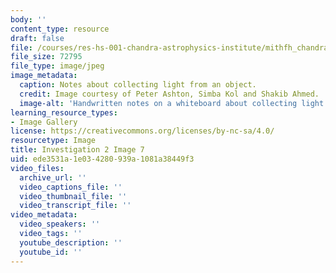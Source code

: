 ```yaml
---
body: ''
content_type: resource
draft: false
file: /courses/res-hs-001-chandra-astrophysics-institute/mithfh_chandra_inv2_7.jpg
file_size: 72795
file_type: image/jpeg
image_metadata:
  caption: Notes about collecting light from an object.
  credit: Image courtesy of Peter Ashton, Simba Kol and Shakib Ahmed.
  image-alt: 'Handwritten notes on a whiteboard about collecting light from an object. '
learning_resource_types:
- Image Gallery
license: https://creativecommons.org/licenses/by-nc-sa/4.0/
resourcetype: Image
title: Investigation 2 Image 7
uid: ede3531a-1e03-4280-939a-1081a38449f3
video_files:
  archive_url: ''
  video_captions_file: ''
  video_thumbnail_file: ''
  video_transcript_file: ''
video_metadata:
  video_speakers: ''
  video_tags: ''
  youtube_description: ''
  youtube_id: ''
---
```

